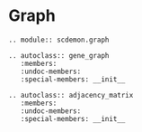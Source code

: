# Graph

```{eval-rst}
.. module:: scdemon.graph
```

```{eval-rst}
.. autoclass:: gene_graph
   :members:
   :undoc-members:
   :special-members: __init__

```


```{eval-rst}
.. autoclass:: adjacency_matrix
   :members:
   :undoc-members:
   :special-members: __init__

```

<!-- ```{eval-rst} -->
<!-- .. autosummary:: -->
<!--    :nosignatures: -->
<!--    :toctree: generated -->

<!--    gene_graph -->
<!--    adjacency_matrix -->
<!-- ``` -->


